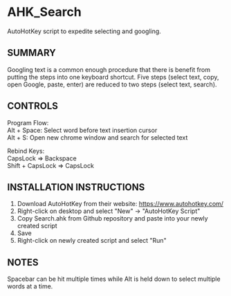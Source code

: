 # AHK_Search
AutoHotKey script to expedite selecting and googling.

SUMMARY
-------
Googling text is a common enough procedure that there is benefit from putting the steps into one keyboard shortcut. Five steps (select text, copy, open Google, paste, enter) are reduced to two steps (select text, search).

CONTROLS
--------
Program Flow:\
Alt + Space: Select word before text insertion cursor\
Alt + S: Open new chrome window and search for selected text

Rebind Keys:\
CapsLock => Backspace\
Shift + CapsLock => CapsLock


INSTALLATION INSTRUCTIONS
-------------------------
1. Download AutoHotKey from their website: https://www.autohotkey.com/
2. Right-click on desktop and select "New" -> "AutoHotKey Script"
3. Copy Search.ahk from Github repository and paste into your newly created script
4. Save
5. Right-click on newly created script and select "Run"


NOTES
-----
Spacebar can be hit multiple times while Alt is held down to select multiple words at a time.
